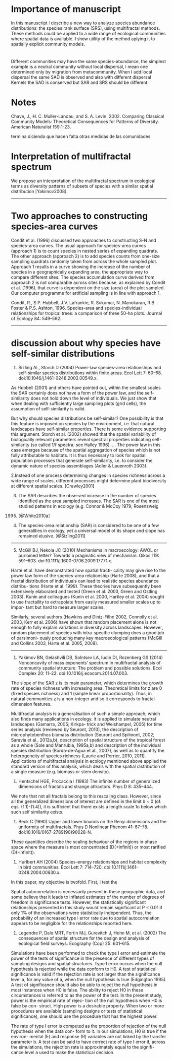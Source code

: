 # Importance of manuscript

In this manuscript I describe a new way to analyze species abundance distributions: the species rank surface (SRS), using multifractal methods. These methods could be applied to a wide range of ecological communities where spatial data is available. I show utility of the method aplying it to spatially explicit community models. 

#

Different communities may have the same species-abundance, the simplest example is a neutral community without local dispersal, I mean one determined only by migration from metacommunity. When I add local dispersal the same SAD is observed and also with different dispersal Kernels the SAD is conserved but SAR and SRS should be different. 


# Notes

Chave, J., H. C. Muller-Landau, and S. A. Levin. 2002. Comparing Classical Community Models: Theoretical Consequences for Patterns of Diversity. American Naturalist 159:1-23.

termina diciendo que hacen falta otras medidas de las comunidades 

# Interpretation of multifractal spectrum

We propose an interpretation of the multifractal spectrum in ecological terms as diversity patterns of subsets of species with a similar spatial distribution [Yakimov2008].

--------------

# Two approaches to constructing species-area curves

Condit et al. (1996) discussed two approaches to constructing S-N and species-area
curves. The usual approach for species-area curves (approach 1) is to count species in
nested series of expanding quadrats. The other approach (approach 2) is to add species
counts from one-size sampling quadrats randomly taken from across the whole
sampled plot. Approach 1 results in a curve showing the increase of the number of
species in a geographically expanding area, the appropriate way to compare different
sites. The species accumulation curve derived from approach 2 is not comparable across
sites because, as explained by Condit et al. (1996), that curve is dependent on the size
(area) of the plot sampled. Our computer programme for artificial sampling is in line
with approach 1.

Condit, R., S.P. Hubbell, J.V. Lafrankie, R. Sukumar, N. Manokaran, R.B. Foster & P.S. Ashton, 1996.
Species-area and species-individual relationships for tropical trees: a comparison of three 50-ha plots.
Journal of Ecology 84: 549–562.

-----------------

# discussion about why species have self-similar distributions

1. Šizling AL, Storch D (2004) Power-law species–area relationships and self-similar species distributions within finite areas. Ecol Lett 7: 60–68. doi:10.1046/j.1461-0248.2003.00549.x.

As Hubbell (2001) and others have pointed out, within the smallest scales the SAR certainly does not have a form of the power law, and the self-similarity does not hold down the level of individuals. We just show that when dealing with sufficiently large sampling plots (grid cells), the assumption of self-similarity is valid.

But why should species distributions be self-similar? One possibility is that this feature is imposed on species by the environment, i.e. that natural landscapes have self-similar properties. There is some evidence supporting this argument. Storch et al. (2002) showed that the spatial variability of biologically relevant parameters reveal spectral properties indicating self-similarity (so called 1/f spectra; see Halley 1996).
...
The power law in this case emerges because of the spatial aggregation of species which is not fully attributable to habitats. It is thus necessary to look for spatial population processes that generate self-similarity, i.e. to consider the dynamic nature of species assemblages (Adler & Lauenroth 2003).


2.Instead of one process determining changes in species richness across a wide range of scales, different processes might determine plant biodiversity at different spatial scales. [Crawley2001]


3. The SAR describes the observed increase in the
number of species identified as the area sampled
increases. The SAR is one of the most studied patterns
in ecology (e.g. Connor & McCoy 1979; Rosenzweig
1995) [@White2010a]

4. The species-area relationship (SAR) is considered to be
one of a few generalities in ecology, yet a universal model of its shape
and slope has remained elusive. [@Sizling2011]
---


5. McGill BJ, Nekola JC (2010) Mechanisms in macroecology: AWOL or purloined letter? Towards a pragmatic view of mechanism. Oikos 119: 591–603. doi:10.1111/j.1600-0706.2009.17771.x.

Harte et al. have demonstrated how spatial fracti-
cality may give rise to the power law form of the species-area
relationship (Harte 2008), and that a fractal distribution of
individuals can lead to realistic species abundance distribu-
tions (Harte et al. 1999). These theories have subsequently
been extensively elaborated and tested (Green et al. 2003,
Green and Ostling 2003). Kunin and colleagues (Kunin
et al. 2000, Hartley et al. 2004) sought to use fractaility to
extrapolate from easily measured smaller scales up to impor-
tant but hard to measure larger scales. 

Similarly, several authors (Hawkins and Diniz-Filho 2002, Connolly et al.
2003, Kerr et al. 2006) have shown that random placement
alone is not enough to fully explain variations in diversity
across landscapes. However, random placement of species
with intra-specific clumping does a good job of parsimoni-
ously producing many key macroecological patterns (McGill
and Collins 2003, Harte et al. 2005, 2008).


------

1. Yakimov BN, Gelashvili DB, Solntsev LA, Iudin DI, Rozenberg GS (2014) Nonconcavity of mass exponents’ spectrum in multifractal analysis of community spatial structure: The problem and possible solutions. Ecol Complex 20: 11–22. doi:10.1016/j.ecocom.2014.07.003.

The slope of the SAR z is its main parameter, which
determines the growth rate of species richness with increasing
area. Theoretical limits for z are 0 (fixed species richness) and 1
(simple linear proportionality). Thus, in natural communities z is a
non-integer and so it corresponds to fractal dimension features.

Multifractal analysis is a generalisation of such a simple
approach, which also finds many applications in ecology. It is
applied to simulate neutral landscapes (Gamarra, 2005; Kirkpa-
trick and Weishampel, 2005) for time series analysis (reviewed by
Seuront, 2010), the description of microphytobenthos biomass
distribution (Seuront and Spilmont, 2002; Saravia et al., 2012a,b),
description of spatial structure of the tropical forest as a whole
(Sole and Manrubia, 1995a,b) and description of the individual
species distribution (Borda-de-Agua et al., 2007), as well as to
quantify the heterogeneity of species richness (Laurie and Perrier,
2010, 2011). Applications of multifractal analysis in ecology
mentioned above applied the standard version of this analysis,
which deals with the spatial distribution of a single measure (e.g.
biomass or stem density).

1. Hentschel HGE, Procaccia I (1983) The infinite number of generalized dimensions of fractals and strange attractors. Phys D 8: 435–444.

We note that not all fractals belong to this rescaling class. However, since all the generalized dimensions of interest are defined in the limit b ~ 0 (of. eqs. (1.1)-(1.4)), it is sufficient that there exists a length scale 1o below which such self similarity exists.

1. Beck C (1990) Upper and lower bounds on the Renyi dimensions and the uniformity of multifractals. Phys D Nonlinear Phenom 41: 67–78. doi:10.1016/0167-2789(90)90028-N.

These quantities describe the scaling behaviour of the regions in phase space where the measure is most concentrated (D(+infinit)) or most rarified (D(-infinit)).


1. Hurlbert AH (2004) Species–energy relationships and habitat complexity in bird communities. Ecol Lett 7: 714–720. doi:10.1111/j.1461-0248.2004.00630.x.

In this paper, my objective is twofold. First, I test the

Spatial autocorrelation is necessarily present in these geographic data, and some believe that it leads to inflated estimates of the number of degrees of freedom in significance tests. However, the statistically significant relationships presented in this study would remain significant at P < 0.01 if only 1% of the observations were statistically independent. Thus, the probability of an increased type I error rate due to spatial autocorrelation appears to be negligible for the relationships reported here.


1. Legendre P, Dale MRT, Fortin MJ, Gurevitch J, Hohn M, et al. (2002) The consequences of spatial structure for the design and analysis of ecological field surveys. Ecography (Cop) 25: 601–615.

Simulations have been performed to check the type I
error and estimate the power of the tests of significance
in the presence of different types of sampling designs
and spatial structures. Type I error occurs when the
null hypothesis is rejected while the data conform to
H0. A test of statistical significance is valid if the
rejection rate is not larger than the significance level a,
for any value of a, when the null hypothesis is true
(Edgington 1995). A test of significance should also be
able to reject the null hypothesis in most instances
when H0 is false. The ability to reject H0 in these
circumstances is referred to as the power of the test. In
the present study, power is the empirical rate of rejec-
tion of the null hypothesis when H0 is false by con-
struct. High power is a desirable property. When two
or more procedures are available (sampling designs or
tests of statistical significance), one should use the
procedure that has the highest power.


The rate of type I error is computed as the proportion
of rejection of the null hypothesis when the data con-
form to it. In our simulations, H0 is true if the environ-
mental (E) and response (R) variables are not linked by
the transfer parameter b. A test can be said to have
correct rate of type I error if, across the simulations,
the rejection rate is approximately equal to the signifi-
cance level a used to make the statistical decision.
